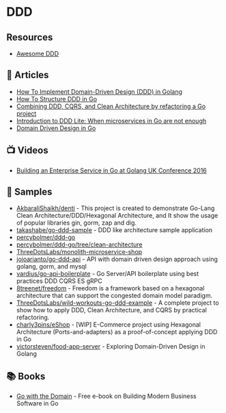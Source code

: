 # DDD

## Resources
- [Awesome DDD](https://github.com/heynickc/awesome-ddd#go)

## 📕 Articles
- [How To Implement Domain-Driven Design (DDD) in Golang](https://programmingpercy.tech/blog/how-to-domain-driven-design-ddd-golang/)
- [How To Structure DDD in Go](https://programmingpercy.tech/blog/how-to-structure-ddd-in-go/)
- [Combining DDD, CQRS, and Clean Architecture by refactoring a Go project](https://threedots.tech/post/ddd-cqrs-clean-architecture-combined/)
- [Introduction to DDD Lite: When microservices in Go are not enough](https://threedots.tech/post/ddd-lite-in-go-introduction/)
- [Domain Driven Design in Go](https://www.citerus.se/go-ddd/)

## 📺 Videos
- [Building an Enterprise Service in Go at Golang UK Conference 2016](https://www.youtube.com/watch?v=twcDf_Y2gXY)
## 🚀 Samples
- [AkbaraliShaikh/denti](https://github.com/AkbaraliShaikh/denti) - This project is created to demonstrate Go-Lang Clean Architecture/DDD/Hexagonal Architecture, and It show the usage of popular libraries gin, gorm, zap and dig.
- [takashabe/go-ddd-sample](https://github.com/takashabe/go-ddd-sample) - DDD like architecture sample application
- [percybolmer/ddd-go](https://github.com/percybolmer/ddd-go)
- [percybolmer/ddd-go/tree/clean-architecture](https://github.com/percybolmer/ddd-go/tree/clean-architecture)
- [ThreeDotsLabs/monolith-microservice-shop](https://github.com/ThreeDotsLabs/monolith-microservice-shop)
- [jojoarianto/go-ddd-api](https://github.com/jojoarianto/go-ddd-api) - API with domain driven design approach using golang, gorm, and mysql
- [vardius/go-api-boilerplate](https://github.com/vardius/go-api-boilerplate) - Go Server/API boilerplate using best practices DDD CQRS ES gRPC
- [8treenet/freedom](https://github.com/8treenet/freedom) - Freedom is a framework based on a hexagonal architecture that can support the congested domain model paradigm. 
- [ThreeDotsLabs/wild-workouts-go-ddd-example](https://github.com/ThreeDotsLabs/wild-workouts-go-ddd-example) - A complete project to show how to apply DDD, Clean Architecture, and CQRS by practical refactoring.
- [charly3pins/eShop](https://github.com/charly3pins/eShop) - [WIP] E-Commerce project using Hexagonal Architecture (Ports-and-adapters) as a proof-of-concept applying DDD in Go
- [victorsteven/food-app-server](https://github.com/victorsteven/food-app-server) - Exploring Domain-Driven Design in Golang
## 📚 Books
- [Go with the Domain](https://threedots.tech/go-with-the-domain/) - Free e-book on Building Modern Business Software in Go
